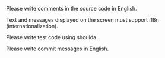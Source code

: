 Please write comments in the source code in English.

Text and messages displayed on the screen must support i18n (internationalization).

Please write test code using shoulda.

Please write commit messages in English.
